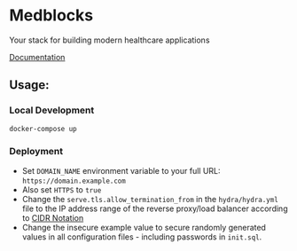 # Medblocks
Your stack for building modern healthcare applications

[Documentation](https://docs.medblocks.org/medblocks/quick-start)

## Usage:

### Local Development
```sh
docker-compose up
```

### Deployment
- Set `DOMAIN_NAME` environment variable to your full URL: `https://domain.example.com`
- Also set `HTTPS` to `true`
- Change the `serve.tls.allow_termination_from` in the `hydra/hydra.yml` file to the IP address range of the reverse proxy/load balancer according to [CIDR Notation](https://en.wikipedia.org/wiki/Classless_Inter-Domain_Routing#CIDR_notation)
- Change the insecure example value to secure randomly generated values in all configuration files - including passwords in `init.sql`.